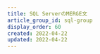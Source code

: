 ```yaml
---
title: SQL ServerのMERGE文
article_group_id: sql-group
display_order: 60
created: 2022-04-22
updated: 2022-04-22
---
```

